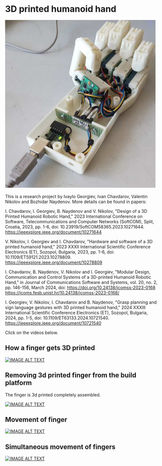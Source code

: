 # 3D printed humanoid hand

![image](https://raw.githubusercontent.com/prelibiton/3D-printed-humanoid-hand/main/Pictures/hand4.png)

This is a research project by Ivaylo Georgiev, Ivan Chavdarov, Valentin Nikolov and Bozhidar Naydenov.
More details can be found in papers:

I. Chavdarov, I. Georgiev, B. Naydenov and V. Nikolov, "Design of a 3D Printed Humanoid Robotic Hand," 2023 International Conference on Software, Telecommunications and Computer Networks (SoftCOM), Split, Croatia, 2023, pp. 1-6, doi: 10.23919/SoftCOM58365.2023.10271644.
https://ieeexplore.ieee.org/document/10271644

V. Nikolov, I. Georgiev and I. Chavdarov, "Hardware and software of a 3D printed humanoid hand," 2023 XXXII International Scientific Conference Electronics (ET), Sozopol, Bulgaria, 2023, pp. 1-6, doi: 10.1109/ET59121.2023.10278809.
https://ieeexplore.ieee.org/document/10278809

I. Chavdarov, B. Naydenov, V. Nikolov and I. Georgiev, "Modular Design, Communication and Control Systems of a 3D-printed Humanoid Robotic Hand," in Journal of Communications Software and Systems, vol. 20, no. 2, pp. 146-156, March 2024, doi: https://doi.org/10.24138/jcomss-2023-0168
https://jcoms.fesb.unist.hr/10.24138/jcomss-2023-0168/

I. Georgiev, V. Nikolov, I. Chavdarov and B. Naydenov, "Grasp planning and sign language gestures with 3D printed humanoid hand," 2024 XXXIII International Scientific Conference Electronics (ET), Sozopol, Bulgaria, 2024, pp. 1-5, doi: 10.1109/ET63133.2024.10721540.
https://ieeexplore.ieee.org/document/10721540


Click on the videos below.
## How a finger gets 3D printed

[![IMAGE ALT TEXT](http://img.youtube.com/vi/6XNhMk1xJKU/0.jpg)](http://www.youtube.com/watch?v=6XNhMk1xJKU "3D printing timelapse")

## Removing 3d printed finger from the build platform

The finger is 3d printed completely assembled.

[![IMAGE ALT TEXT](http://img.youtube.com/vi/SOvD6ft-eT8/0.jpg)](http://www.youtube.com/watch?v=SOvD6ft-eT8 "Removing finger")

## Movement of finger

[![IMAGE ALT TEXT](http://img.youtube.com/vi/22FR_4tw9M8/0.jpg)](http://www.youtube.com/watch?v=22FR_4tw9M8 "Movement of finger")

## Simultaneous movement of fingers
[![IMAGE ALT TEXT](http://img.youtube.com/vi/GVjBuOV71eo/0.jpg)](http://www.youtube.com/watch?v=GVjBuOV71eo "Movement of finger")




